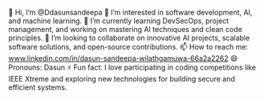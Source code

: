 👋 Hi, I’m @Ddasunsandeepa
👀 I’m interested in software development, AI, and machine learning.
🌱 I’m currently learning DevSecOps, project management, and working on mastering AI techniques and clean code principles.
💞️ I’m looking to collaborate on innovative AI projects, scalable software solutions, and open-source contributions.
📫 How to reach me: www.linkedin.com/in/dasun-sandeepa-wilathgamuwa-66a2a2262
😄 Pronouns: Dasun
⚡ Fun fact: I love participating in coding competitions like IEEE Xtreme and exploring new technologies for building secure and efficient systems.

<!---
Ddasunsandeepa/Ddasunsandeepa is a ✨ special ✨ repository because its `README.md` (this file) appears on your GitHub profile.
You can click the Preview link to take a look at your changes.
--->

